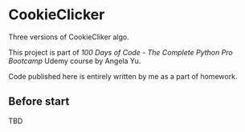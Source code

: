 # CookieClicker
Three versions of CookieCliker algo.

This project is part of _100 Days of Code - The Complete Python Pro Bootcamp_ Udemy course by Angela Yu.

Code published here is entirely written by me as a part of homework.

## Before start
TBD
